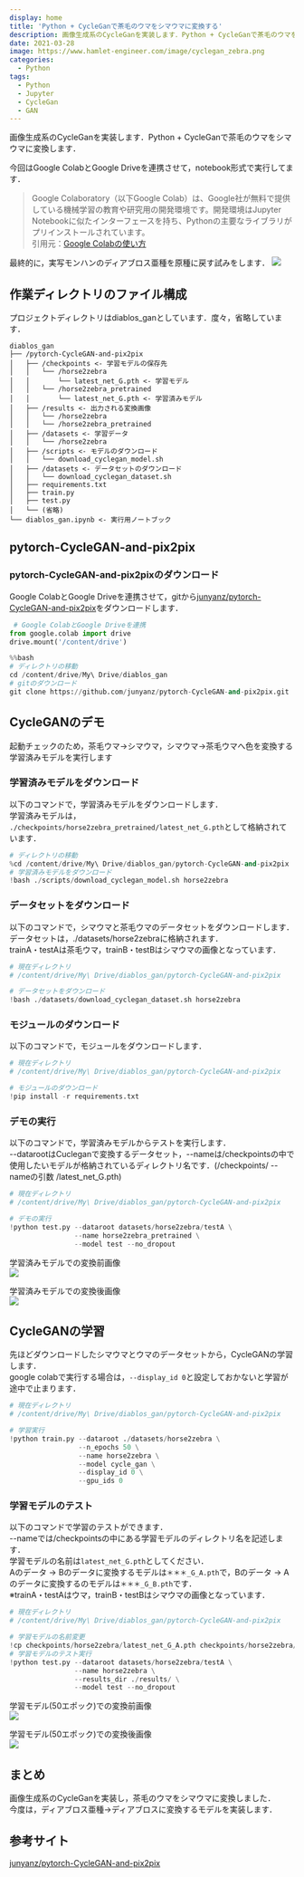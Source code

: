 ```yaml
---
display: home
title: 'Python + CycleGanで茶毛のウマをシマウマに変換する'
description: 画像生成系のCycleGanを実装します．Python + CycleGanで茶毛のウマをシマウマに変換します．
date: 2021-03-28
image: https://www.hamlet-engineer.com/image/cyclegan_zebra.png
categories: 
  - Python
tags:
  - Python
  - Jupyter
  - CycleGan
  - GAN
---
```

画像生成系のCycleGanを実装します．Python + CycleGanで茶毛のウマをシマウマに変換します．<br>
<!-- more -->

今回はGoogle ColabとGoogle Driveを連携させて，notebook形式で実行してます．<br>

> Google Colaboratory（以下Google Colab）は、Google社が無料で提供している機械学習の教育や研究用の開発環境です。開発環境はJupyter Notebookに似たインターフェースを持ち、Pythonの主要なライブラリがプリインストールされています。<br>
引用元：[Google Colabの使い方](https://interface.cqpub.co.jp/ail01/)

最終的に，実写モンハンのディアブロス亜種を原種に戻す試みをします．
![](/image/diablos_black.jpg)

## 作業ディレクトリのファイル構成
プロジェクトディレクトリはdiablos_ganとしています．度々，省略しています．
```
diablos_gan
├── /pytorch-CycleGAN-and-pix2pix
│   ├── /checkpoints <- 学習モデルの保存先
│   │   └── /horse2zebra
│   │       └── latest_net_G.pth <- 学習モデル
│   │   └── /horse2zebra_pretrained
│   │       └── latest_net_G.pth <- 学習済みモデル
│   ├── /results <- 出力される変換画像
│   │   └── /horse2zebra
│   │   └── /horse2zebra_pretrained
│   ├── /datasets <- 学習データ
│   │   └── /horse2zebra
│   ├── /scripts <- モデルのダウンロード
│   │   └── download_cyclegan_model.sh
│   ├── /datasets <- データセットのダウンロード
│   │   └── download_cyclegan_dataset.sh
│   ├── requirements.txt
│   ├── train.py
│   ├── test.py
│   └── (省略)
└── diablos_gan.ipynb <- 実行用ノートブック
```

## pytorch-CycleGAN-and-pix2pix
### pytorch-CycleGAN-and-pix2pixのダウンロード
Google ColabとGoogle Driveを連携させて，gitから[junyanz/pytorch-CycleGAN-and-pix2pix](https://github.com/junyanz/pytorch-CycleGAN-and-pix2pix)をダウンロードします．<br>

```python
 # Google ColabとGoogle Driveを連携
from google.colab import drive
drive.mount('/content/drive')
```

```python
%%bash
# ディレクトリの移動
cd /content/drive/My\ Drive/diablos_gan
# gitのダウンロード
git clone https://github.com/junyanz/pytorch-CycleGAN-and-pix2pix.git
```

## CycleGANのデモ
起動チェックのため，茶毛ウマ->シマウマ，シマウマ->茶毛ウマへ色を変換する学習済みモデルを実行します

### 学習済みモデルをダウンロード
以下のコマンドで，学習済みモデルをダウンロードします．<br>
学習済みモデルは， `./checkpoints/horse2zebra_pretrained/latest_net_G.pth`として格納されています．

```python
# ディレクトリの移動
%cd /content/drive/My\ Drive/diablos_gan/pytorch-CycleGAN-and-pix2pix
# 学習済みモデルをダウンロード
!bash ./scripts/download_cyclegan_model.sh horse2zebra
```

### データセットをダウンロード
以下のコマンドで，シマウマと茶毛ウマのデータセットをダウンロードします．<br>
データセットは，./datasets/horse2zebraに格納されます．<br>
trainA・testAは茶毛ウマ，trainB・testBはシマウマの画像となっています．
```python
# 現在ディレクトリ
# /content/drive/My\ Drive/diablos_gan/pytorch-CycleGAN-and-pix2pix

# データセットをダウンロード
!bash ./datasets/download_cyclegan_dataset.sh horse2zebra
```

### モジュールのダウンロード
以下のコマンドで，モジュールをダウンロードします．<br>
```python
# 現在ディレクトリ
# /content/drive/My\ Drive/diablos_gan/pytorch-CycleGAN-and-pix2pix

# モジュールのダウンロード
!pip install -r requirements.txt
```

### デモの実行
以下のコマンドで，学習済みモデルからテストを実行します．<br>
--datarootはCucleganで変換するデータセット，--nameは/checkpointsの中で使用したいモデルが格納されているディレクトリ名です．(/checkpoints/ --nameの引数 /latest_net_G.pth)
```python
# 現在ディレクトリ
# /content/drive/My\ Drive/diablos_gan/pytorch-CycleGAN-and-pix2pix

# デモの実行
!python test.py --dataroot datasets/horse2zebra/testA \
                --name horse2zebra_pretrained \
                --model test --no_dropout
```

学習済みモデルでの変換前画像<br>
![](/image/pretrain_house1.png)

学習済みモデルでの変換後画像<br>
![](/image/pretrain_house2.png)

## CycleGANの学習
先ほどダウンロードしたシマウマとウマのデータセットから，CycleGANの学習します．<br>
google colabで実行する場合は，`--display_id 0`と設定しておかないと学習が途中で止まります．
```python
# 現在ディレクトリ
# /content/drive/My\ Drive/diablos_gan/pytorch-CycleGAN-and-pix2pix

# 学習実行
!python train.py --dataroot ./datasets/horse2zebra \
                 --n_epochs 50 \
                 --name horse2zebra \
                 --model cycle_gan \
                 --display_id 0 \
                 --gpu_ids 0
```

### 学習モデルのテスト
以下のコマンドで学習のテストができます．<br>
--nameでは/checkpointsの中にある学習モデルのディレクトリ名を記述します．<br>
学習モデルの名前は`latest_net_G.pth`としてください．<br>
Aのデータ -> Bのデータに変換するモデルは`＊＊＊_G_A.pth`で，Bのデータ -> Aのデータに変換するのモデルは`＊＊＊_G_B.pth`です．<br>
※trainA・testAはウマ，trainB・testBはシマウマの画像となっています．

```python
# 現在ディレクトリ
# /content/drive/My\ Drive/diablos_gan/pytorch-CycleGAN-and-pix2pix

# 学習モデルの名前変更
!cp checkpoints/horse2zebra/latest_net_G_A.pth checkpoints/horse2zebra/latest_net_G.pth
# 学習モデルのテスト実行
!python test.py --dataroot datasets/horse2zebra/testA \
                --name horse2zebra \
                --results_dir ./results/ \
                --model test --no_dropout
```

学習モデル(50エポック)での変換前画像<br>
![](/image/train_house1.png)

学習モデル(50エポック)での変換後画像<br>
![](/image/train_house2.png)

## まとめ
画像生成系のCycleGanを実装し，茶毛のウマをシマウマに変換しました．<br>
今度は，ディアブロス亜種->ディアブロスに変換するモデルを実装します．

## 参考サイト
[junyanz/pytorch-CycleGAN-and-pix2pix](https://github.com/junyanz/pytorch-CycleGAN-and-pix2pix)<br>